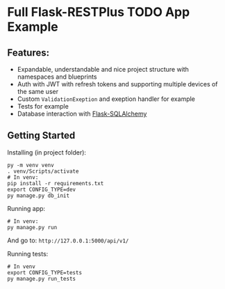 # Full Flask-RESTPlus TODO App Example

Features:
-------
 - Expandable, understandable and nice project structure with namespaces and blueprints
 - Auth with JWT with refresh tokens and supporting multiple devices of the same user
 - Custom `ValidationExeption` and exeption handler for example
 - Tests for example
 - Database interaction with [Flask-SQLAlchemy](http://flask-sqlalchemy.pocoo.org/2.3/)

## Getting Started

Installing (in project folder):

    py -m venv venv
    . venv/Scripts/activate
    # In venv:
    pip install -r requirements.txt
    export CONFIG_TYPE=dev
    py manage.py db_init


Running app:

    # In venv:
    py manage.py run

 And go to: `http://127.0.0.1:5000/api/v1/`

Running tests:

    # In venv
    export CONFIG_TYPE=tests
    py manage.py run_tests
